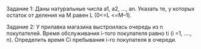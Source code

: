Задание 1:  Даны натуральные числа a1, a2, ..., an. Указать те, у которых остаток от деления на М равен L (0<=L <=М–1).

Задание 2: У прилавка магазина выстроилась очередь из n покупателей. Время обслуживания i-того покупателя равно ti (i =1, ...., n). Определить время Ci пребывания i-го покупателя в очереди.
